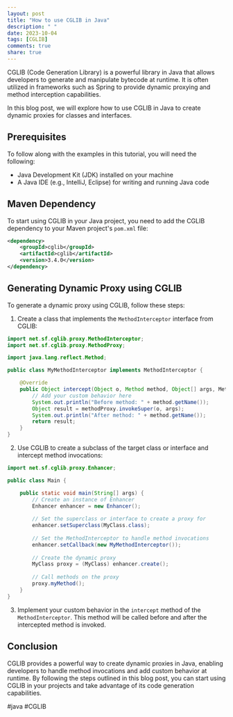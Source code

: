 ```yaml
---
layout: post
title: "How to use CGLIB in Java"
description: " "
date: 2023-10-04
tags: [CGLIB]
comments: true
share: true
---
```


CGLIB (Code Generation Library) is a powerful library in Java that allows developers to generate and manipulate bytecode at runtime. It is often utilized in frameworks such as Spring to provide dynamic proxying and method interception capabilities.

In this blog post, we will explore how to use CGLIB in Java to create dynamic proxies for classes and interfaces.

## Prerequisites

To follow along with the examples in this tutorial, you will need the following:

- Java Development Kit (JDK) installed on your machine
- A Java IDE (e.g., IntelliJ, Eclipse) for writing and running Java code

## Maven Dependency

To start using CGLIB in your Java project, you need to add the CGLIB dependency to your Maven project's `pom.xml` file:

```xml
<dependency>
    <groupId>cglib</groupId>
    <artifactId>cglib</artifactId>
    <version>3.4.0</version>
</dependency>
```

## Generating Dynamic Proxy using CGLIB

To generate a dynamic proxy using CGLIB, follow these steps:

1. Create a class that implements the `MethodInterceptor` interface from CGLIB:

```java
import net.sf.cglib.proxy.MethodInterceptor;
import net.sf.cglib.proxy.MethodProxy;

import java.lang.reflect.Method;

public class MyMethodInterceptor implements MethodInterceptor {

    @Override
    public Object intercept(Object o, Method method, Object[] args, MethodProxy methodProxy) throws Throwable {
        // Add your custom behavior here
        System.out.println("Before method: " + method.getName());
        Object result = methodProxy.invokeSuper(o, args);
        System.out.println("After method: " + method.getName());
        return result;
    }
}
```

2. Use CGLIB to create a subclass of the target class or interface and intercept method invocations:

```java
import net.sf.cglib.proxy.Enhancer;

public class Main {

    public static void main(String[] args) {
        // Create an instance of Enhancer
        Enhancer enhancer = new Enhancer();
        
        // Set the superclass or interface to create a proxy for
        enhancer.setSuperclass(MyClass.class);
        
        // Set the MethodInterceptor to handle method invocations
        enhancer.setCallback(new MyMethodInterceptor());
        
        // Create the dynamic proxy
        MyClass proxy = (MyClass) enhancer.create();
        
        // Call methods on the proxy
        proxy.myMethod();
    }
}
```

3. Implement your custom behavior in the `intercept` method of the `MethodInterceptor`. This method will be called before and after the intercepted method is invoked.

## Conclusion

CGLIB provides a powerful way to create dynamic proxies in Java, enabling developers to handle method invocations and add custom behavior at runtime. By following the steps outlined in this blog post, you can start using CGLIB in your projects and take advantage of its code generation capabilities.

#java #CGLIB